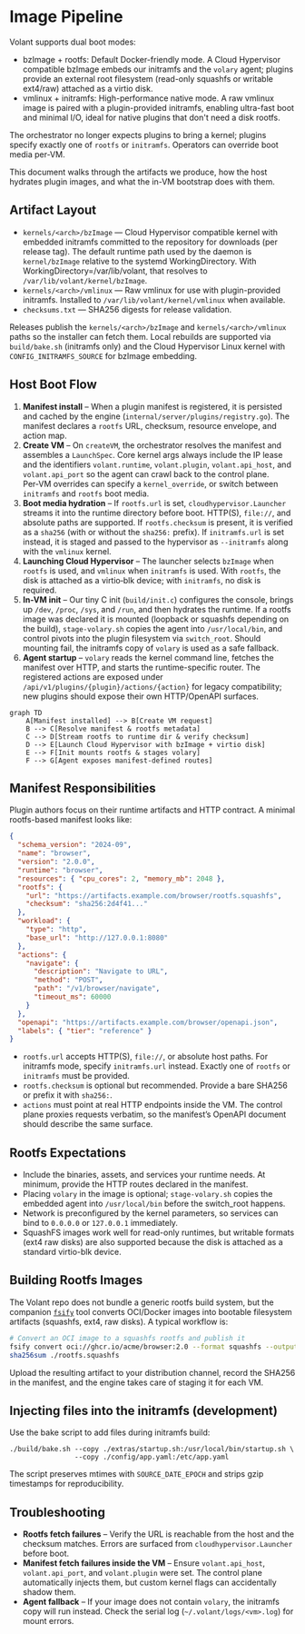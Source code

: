 # Image Pipeline

Volant supports dual boot modes:

- bzImage + rootfs: Default Docker-friendly mode. A Cloud Hypervisor compatible bzImage embeds our initramfs and the `volary` agent; plugins provide an external root filesystem (read-only squashfs or writable ext4/raw) attached as a virtio disk.
- vmlinux + initramfs: High-performance native mode. A raw vmlinux image is paired with a plugin-provided initramfs, enabling ultra-fast boot and minimal I/O, ideal for native plugins that don't need a disk rootfs.

The orchestrator no longer expects plugins to bring a kernel; plugins specify exactly one of `rootfs` or `initramfs`. Operators can override boot media per-VM.

This document walks through the artifacts we produce, how the host hydrates plugin images, and what the in-VM bootstrap does with them.

## Artifact Layout
- `kernels/<arch>/bzImage` — Cloud Hypervisor compatible kernel with embedded initramfs committed to the repository for downloads (per release tag). The default runtime path used by the daemon is `kernel/bzImage` relative to the systemd WorkingDirectory. With WorkingDirectory=/var/lib/volant, that resolves to `/var/lib/volant/kernel/bzImage`.
- `kernels/<arch>/vmlinux` — Raw vmlinux for use with plugin-provided initramfs. Installed to `/var/lib/volant/kernel/vmlinux` when available.
- `checksums.txt` — SHA256 digests for release validation.

Releases publish the `kernels/<arch>/bzImage` and `kernels/<arch>/vmlinux` paths so the installer can fetch them. Local rebuilds are supported via `build/bake.sh` (initramfs only) and the Cloud Hypervisor Linux kernel with `CONFIG_INITRAMFS_SOURCE` for bzImage embedding.

## Host Boot Flow
1. **Manifest install** – When a plugin manifest is registered, it is persisted and cached by the engine (`internal/server/plugins/registry.go`). The manifest declares a `rootfs` URL, checksum, resource envelope, and action map.
2. **Create VM** – On `createVM`, the orchestrator resolves the manifest and assembles a `LaunchSpec`. Core kernel args always include the IP lease and the identifiers `volant.runtime`, `volant.plugin`, `volant.api_host`, and `volant.api_port` so the agent can crawl back to the control plane. Per‑VM overrides can specify a `kernel_override`, or switch between `initramfs` and `rootfs` boot media.
3. **Boot media hydration** – If `rootfs.url` is set, `cloudhypervisor.Launcher` streams it into the runtime directory before boot. HTTP(S), `file://`, and absolute paths are supported. If `rootfs.checksum` is present, it is verified as a `sha256` (with or without the `sha256:` prefix). If `initramfs.url` is set instead, it is staged and passed to the hypervisor as `--initramfs` along with the `vmlinux` kernel.
4. **Launching Cloud Hypervisor** – The launcher selects `bzImage` when `rootfs` is used, and `vmlinux` when `initramfs` is used. With `rootfs`, the disk is attached as a virtio‑blk device; with `initramfs`, no disk is required.
5. **In-VM init** – Our tiny C init (`build/init.c`) configures the console, brings up `/dev`, `/proc`, `/sys`, and `/run`, and then hydrates the runtime. If a rootfs image was declared it is mounted (loopback or squashfs depending on the build), `stage-volary.sh` copies the agent into `/usr/local/bin`, and control pivots into the plugin filesystem via `switch_root`. Should mounting fail, the initramfs copy of `volary` is used as a safe fallback.
6. **Agent startup** – `volary` reads the kernel command line, fetches the manifest over HTTP, and starts the runtime-specific router. The registered actions are exposed under `/api/v1/plugins/{plugin}/actions/{action}` for legacy compatibility; new plugins should expose their own HTTP/OpenAPI surfaces.

```mermaid
graph TD
    A[Manifest installed] --> B[Create VM request]
    B --> C[Resolve manifest & rootfs metadata]
    C --> D[Stream rootfs to runtime dir & verify checksum]
    D --> E[Launch Cloud Hypervisor with bzImage + virtio disk]
    E --> F[Init mounts rootfs & stages volary]
    F --> G[Agent exposes manifest-defined routes]
```

## Manifest Responsibilities
Plugin authors focus on their runtime artifacts and HTTP contract. A minimal rootfs-based manifest looks like:

```json
{
  "schema_version": "2024-09",
  "name": "browser",
  "version": "2.0.0",
  "runtime": "browser",
  "resources": { "cpu_cores": 2, "memory_mb": 2048 },
  "rootfs": {
    "url": "https://artifacts.example.com/browser/rootfs.squashfs",
    "checksum": "sha256:2d4f41..."
  },
  "workload": {
    "type": "http",
    "base_url": "http://127.0.0.1:8080"
  },
  "actions": {
    "navigate": {
      "description": "Navigate to URL",
      "method": "POST",
      "path": "/v1/browser/navigate",
      "timeout_ms": 60000
    }
  },
  "openapi": "https://artifacts.example.com/browser/openapi.json",
  "labels": { "tier": "reference" }
}
```

- `rootfs.url` accepts HTTP(S), `file://`, or absolute host paths. For initramfs mode, specify `initramfs.url` instead. Exactly one of `rootfs` or `initramfs` must be provided.
- `rootfs.checksum` is optional but recommended. Provide a bare SHA256 or prefix it with `sha256:`.
- `actions` must point at real HTTP endpoints inside the VM. The control plane proxies requests verbatim, so the manifest’s OpenAPI document should describe the same surface.

## Rootfs Expectations
- Include the binaries, assets, and services your runtime needs. At minimum, provide the HTTP routes declared in the manifest.
- Placing `volary` in the image is optional; `stage-volary.sh` copies the embedded agent into `/usr/local/bin` before the switch_root happens.
- Network is preconfigured by the kernel parameters, so services can bind to `0.0.0.0` or `127.0.0.1` immediately.
- SquashFS images work well for read-only runtimes, but writable formats (ext4 raw disks) are also supported because the disk is attached as a standard virtio-blk device.

## Building Rootfs Images
The Volant repo does not bundle a generic rootfs build system, but the companion [`fsify`](https://github.com/volantvm/fsify) tool converts OCI/Docker images into bootable filesystem artifacts (squashfs, ext4, raw disks). A typical workflow is:

```bash
# Convert an OCI image to a squashfs rootfs and publish it
fsify convert oci://ghcr.io/acme/browser:2.0 --format squashfs --output ./rootfs.squashfs
sha256sum ./rootfs.squashfs
```

Upload the resulting artifact to your distribution channel, record the SHA256 in the manifest, and the engine takes care of staging it for each VM.

## Injecting files into the initramfs (development)

Use the bake script to add files during initramfs build:

```
./build/bake.sh --copy ./extras/startup.sh:/usr/local/bin/startup.sh \
                --copy ./config/app.yaml:/etc/app.yaml
```

The script preserves mtimes with `SOURCE_DATE_EPOCH` and strips gzip timestamps for reproducibility.

## Troubleshooting
- **Rootfs fetch failures** – Verify the URL is reachable from the host and the checksum matches. Errors are surfaced from `cloudhypervisor.Launcher` before boot.
- **Manifest fetch failures inside the VM** – Ensure `volant.api_host`, `volant.api_port`, and `volant.plugin` were set. The control plane automatically injects them, but custom kernel flags can accidentally shadow them.
- **Agent fallback** – If your image does not contain `volary`, the initramfs copy will run instead. Check the serial log (`~/.volant/logs/<vm>.log`) for mount errors.
